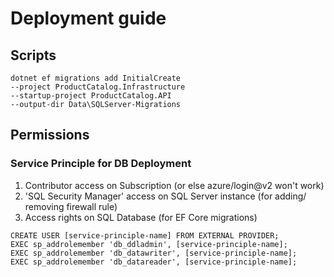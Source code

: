 # Deployment guide

## Scripts

```
dotnet ef migrations add InitialCreate
--project ProductCatalog.Infrastructure
--startup-project ProductCatalog.API
--output-dir Data\SQLServer-Migrations
```

## Permissions
### Service Principle for DB Deployment
1. Contributor access on Subscription (or else azure/login@v2 won't work)
2. 'SQL Security Manager' access on SQL Server instance (for adding/ removing firewall rule)
3. Access rights on SQL Database (for EF Core migrations)
```
CREATE USER [service-principle-name] FROM EXTERNAL PROVIDER;
EXEC sp_addrolemember 'db_ddladmin', [service-principle-name];
EXEC sp_addrolemember 'db_datawriter', [service-principle-name];
EXEC sp_addrolemember 'db_datareader', [service-principle-name];
```
